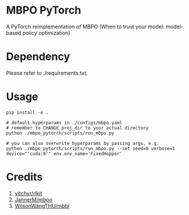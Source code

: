 # MBPO PyTorch
A PyTorch reimplementation of MBPO (When to trust your model: model-based policy optimization)

# Dependency

Please refer to ./requirements.txt.

# Usage

    pip install -e .

    # default hyperparams in ./configs/mbpo.yaml
    # remember to CHANGE proj_dir to your actual directory 
    python ./mbpo_pytorch/scripts/run_mbpo.py
    
    # you can also overwrite hyperparams by passing args, e.g.
    python ./mbpo_pytorch/scripts/run_mbpo.py --set seed=0 verbose=1 device="'cuda:0'" env.env_name='FixedHopper'

  
# Credits
1. [vitchyr/rlkit](https://github.com/vitchyr/rlkit)
2. [JannerM/mbpo](https://github.com/JannerM/mbpo)
3. [WilsonWangTHU/mbbl](https://github.com/WilsonWangTHU/mbbl)
